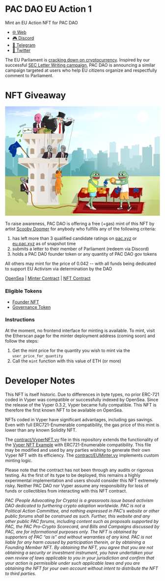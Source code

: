 # PAC DAO EU Action 1

Mint an EU Action NFT for PAC DAO

* [🌐  Web](https://pac.xyz/)
* [🎮  Discord ](https://discord.gg/tbBKXQqm)
* [🛫  Telegram ](https://t.me/joinchat/VYYqN19O3Wc4OTZh)
* [🦅  Twitter](https://twitter.com/pacdao)

The EU Parliament is [cracking down on cryptocurrency](https://twitter.com/paddi_hansen/status/1507741879563132928).  Inspired by our successful [SEC Letter Writing campaign](https://pac.xyz/#/sec-action), PAC DAO is announcing a similar campaign targeted at users who help EU citizens organize and respectfully comment to Parliament.

# NFT Giveaway

![PAC DAO](Scooby.png)

To raise awareness, PAC DAO is offering a free (+gas) mint of this NFT by artist [Scooby Doomer](https://opensea.io/collection/ct-all-stars) for anybody who fulfills any of the following criteria:

1. has left more than 3 qualified candidate ratings on [pac.xyz](https://pac.xyz/) or [eu.pac.xyz](https://eu.pac.xyz/) as of snapshot time
2. submits a letter to their member of Parliament (redeem via Discord)
3. holds a PAC DAO founder token or any quantity of PAC DAO gov tokens

All others may mint for the price of 0.042 -- with all funds being dedicated to support EU Activism via determination by the DAO

[OpenSea](https://opensea.io/collection/pacdao-eu-action-nft-1) | [Minter Contract](https://etherscan.io/address/0xbd760296c54e7c910d0f181b92ad704ff109fa01) | [NFT Contract](https://etherscan.io/address/0xb5e746af9ef99570df97380c5601ede0011f25a1)

### Eligible Tokens

 * [Founder NFT](https://etherscan.io/address/0x63994B223F01b943eFf986b1B379312508dc15F8)
 * [Governance Token](https://etherscan.io/address/0x3459cfce9c0306eb1d5d0e2b78144c9fbd94c87b)

### Instructions
At the moment, no frontend interface for minting is available.  To mint, visit the Etherscan page for the minter deployment address (coming soon) and follow the steps:

1. Get the mint price for the quantity you wish to mint via the `user_price_for_quantity`
2. Call the `mint` function with this value of ETH (or more)

# Developer Notes

This NFT is itself historic.  Due to differences in byte types, no prior ERC-721 coded in Vyper was compatible or successfully indexed by OpenSea.  Since the release of the Vyper 0.3.2, Vyper became fully compatible.  This NFT is therefore the first known NFT to be available on OpenSea.

NFTs coded in Vyper have significant advantages, including gas savings.  Even with full ERC721-Enumerable compatibility, the gas price of this mint is lower than any known Solidity NFT.

The [contract/VyperNFT.vy](https://github.com/pacdao/eu-action-1/blob/main/contracts/VyperNFT.vy) file in this repository extends the functionality of the [Vyper NFT Example](https://github.com/vyperlang/vyper/blob/master/examples/tokens/ERC721.vy) with ERC721-Enumerable compatibility.  This file may be modified and used by any parties wishing to generate their own Vyper NFT with its efficiency.  The [contract/EUMinter.vy](https://github.com/pacdao/eu-action-1/blob/main/contracts/EUMinter.vy) implements custom minting logic.

Please note that the contract has not been through any audits or rigorous testing.  As the first of its type to be deployed, this remains a highly experimental implementation and users should consider this NFT extremely risky.  Neither PAC DAO nor Vyper assume any responsibility for loss of funds or collectibles from interacting with this NFT contract.

*PAC (People Advocating for Crypto) is a grassroots issue based activism DAO dedicated to furthering crypto adoption worldwide. PAC is not a Political Action Committee, and nothing expressed in PAC’s website or other public forums shall be construed as such. Further, this website and any other public PAC forums, including content such as proposals supported by PAC, the PAC Pro-Crypto Scorecard, and Bills and Campaigns discussed by PAC, are for informational purposes only. The NFT is obtained by supporters of PAC “as is” and without warranties of any kind. PAC is not liable for any harm caused by participation therein, or by obtaining a Founding Member NFT. By obtaining the NFT, you agree that you are not obtaining a security or investment instrument, you have undertaken your own review of laws applicable to you in your jurisdiction and confirm that your action is permissible under such applicable laws and you are obtaining the NFT for your own account without intent to distribute the NFT to third parties.*
